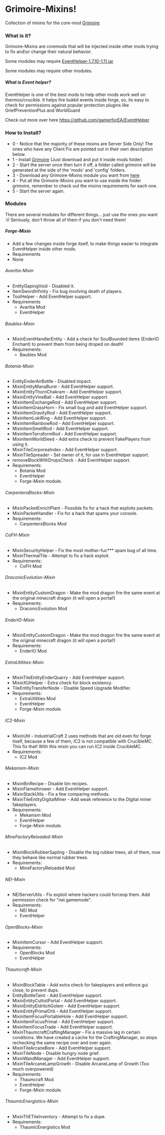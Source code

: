 # Grimoire-Mixins!

Collection of mixins for the core-mod [Grimoire](https://github.com/CrucibleMC/Grimoire)

### What is it?

Grimoire-Mixins are coremods that will be injected inside other mods trying to fix and\or change their natural behavior.

Some modules may require [EventHelper-1.7.10-1.11.jar](https://github.com/CrucibleMC/Grimoire-Mixins/raw/master/libs/EventHelper-1.7.10-1.11.jar)

Some modules may require other modules.

##### What is Event helper?

EventHelper is one of the best mods to help other mods work well on thermos/crucible. It helps fire bukkit events inside forge, so, its easy to check for permissions against popular protection plugins like GriefPreventionPlus and WorldGuard

Check out more over here https://github.com/gamerforEA/EventHelper

### How to Install?

* 0 - Notice that the majority of these mixins are Server Side Only! The ones who have any Client Fix are pointed out in their own description below.
* 1 - Install [Grimoire](https://github.com/CrucibleMC/Grimoire) (Just download and put it inside mods folder)
* 2 - Start the server once then turn it off, a folder called grimoire will be generated at the side of the 'mods' and 'config' folders.
* 3 - Download any Grimoire-Mixins module you want from [here](https://github.com/CrucibleMC/Grimoire-Mixins/releases)
* 4 - Put all the Grimoire-Mixins you want to use inside the folder grimoire, remember to check out the mixins requirements for each one.
* 5 - Start the server again.

### Modules

There are several modules for different things... just use the ones you want :V
Seriously, don't throw all of them if you don't need them!

##### Forge-Mixin

* Add a few changes inside forge itself, to make things easier to integrate EventHelper inside other mods.
* Requirements
* None
###### Avaritia-Mixin

* EntityGapingVoid - Disabled it.
* ItemSwordInfinity - Fix bug involving death of players.
* ToolHelper - Add EventHelper support.
* Requirements
  * Avaritia Mod
  * EventHelper
  
###### Baubles-Mixin

* MixinEventHandlerEntity - Add a check for SoulBounded items (EnderIO Enchant) to prevent them from being droped on death!
* Requirements:
  * Baubles Mod

###### Botania-Mixin

* EntityEnderAirBottle - Disabled impact.
* MixinEntityManaBurst - Add EventHelper support.
* MixinEntityThornChakram - Add EventHelper support.
* MixinEntityVineBall - Add EventHelper support.
* MixinItemExchangeRod - Add EventHelper support.
* MixinItemGrassHorn - Fix small bug and add EventHelper support.
* MixinItemGravityRod - Add EventHelper support.
* MixinItemLokiRing - Add EventHelper support.
* MixinItemRainbowRod - Add EventHelper support.
* MixinItemSmeltRod - Add EventHelper support.
* MixinItemTerraformRod - Add EventHelper support.
* MixinItemWorldSeed - Add extra check to prevent FakePlayers from using it.
* MixinTileCorporeaIndex - Add EventHelper support.
* MixinTileSpreader - Set owner of it, for use in EventHelper support.
* removeBlockWithDropsCheck - Add EventHelper support.
* Requirements:
  * Botania Mod
  * EventHelper
  * Forge-Mixin module.

###### CarpentersBlocks-Mixin

* MixinPacketEnrichPlant - Possible fix for a hack that exploits packets.
* MixinPacketHandler - Fix for a hack that spams your console.
* Requirements:
  * CarpentersBlocks Mod

###### CoFH-Mixin

* MixinSecurityHelper - Fix the most mother-fuc*** spam bug of all time.
* MixinThermalTile - Attempt to fix a hack exploit.
* Requirements:
  * CoFH Mod

###### DraconicEvolution-Mixin

* MixinEntityCustomDragon - Make the mod dragon fire the same event at the original minecraft dragon (it will open a portal!)
* Requirements:
  * DraconicEvolution Mod

###### EnderIO-Mixin

* MixinEntityCustomDragon - Make the mod dragon fire the same event at the original minecraft dragon (it will open a portal!)
* Requirements:
  * EnderIO Mod

###### ExtraUtilities-Mixin

* MixinTileEntityEnderQuarry - Add EventHelper support.
* MixinXUHelper - Extra check for block existency.
* TileEntityTransferNode - Disable Speed Upgrade Modifier.
* Requirements:
  * ExtraUtilities Mod
  * EventHelper
  * Forge-Mixin module.
  
###### IC2-Mixin

* MixinUtil - IndustrialCraft 2 uses methods that are old even for forge itself, because a few of them, IC2 is not compatible with CrucibleMC. This fix that! With this mixin you can run IC2 inside CrucibleMC.
* Requirements:
  * IC2 Mod

###### Mekanism-Mixin

* MixinBinRecipe - Disable bin recipes.
* MixinFlamethrower - Add EventHelper support.
* MixinStackUtils - Fix a few comparing methods.
* MixinTileEntityDigitalMiner - Add weak reference to the Digital miner fakeplayers.
* Requirements:
  * Mekanism Mod
  * EventHelper
  * Forge-Mixin module.

###### MineFactoryReloaded-Mixin

* MixinBlockRubberSapling - Disable the big rubber trees, all of them, now they behave like normal rubber trees.
* Requirements:
  * MineFactoryReloaded Mod

###### NEI-Mixin

* NEIServerUtils - Fix exploit where hackers could forceop them. Add permission check for "nei.gamemode".
* Requirements:
  * NEI Mod
  * EventHelper

###### OpenBlocks-Mixin

* MixinItemCursor - Add EventHelper support.
* Requirements:
  * OpenBlocks Mod
  * EventHelper

###### Thaumcraft-Mixin

* MixinBlockTable - Add extra check for fakeplayers and enforce gui close, to prevent dups.
* EntityBottleTaint - Add EventHelper support.
* MixinEntityCultistPortal - Add EventHelper support.
* MixinEntityEldritchGolem - Add EventHelper support.
* MixinEntityPrimalOrb - Add EventHelper support.
* MixinItemFocusPortableHole - Add EventHelper support.
* MixinItemFocusPrimal - Add EventHelper support.
* MixinItemFocusTrade - Add EventHelper support.
* MixinThaumcraftCraftingManager - Fix a massive lag in certain conditions. We have created a cache for the CraftingManager, so stops rechecking the same recipe over and over again.
* MixinTileArcaneBore - Add EventHelper support.
* MixinTileNode - Disable hungry node grief.
* MixinWandManager - Add EventHelper support.
* MixinTileArcaneLampGrowth - Disable ArcaneLamp of Growth (Too much overpowered)
* Requirements:
  * Thaumcraft Mod
  * EventHelper
  * Forge-Mixin module.

###### ThaumicEnergistics-Mixin

* MixinThETileInventory - Attempt to fix a dupe.
* Requirements:
  * ThaumicEnergistics Mod